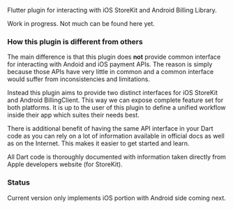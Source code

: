 Flutter plugin for interacting with iOS StoreKit and Android Billing Library.

Work in progress. Not much can be found here yet.

### How this plugin is different from others

The main difference is that this plugin does **not** provide common
interface for interacting with Andoid and iOS payment APIs. The reason is simply
because those APIs have very little in common and a common interface would
suffer from inconsistencies and limitations.

Instead this plugin aims to provide two distinct interfaces for iOS StoreKit
and Android BillingClient. This way we can expose complete feature set
for both platforms. It is up to the user of this plugin to define a unified
workflow inside their app which suites their needs best.

There is additional benefit of having the same API interface in your Dart code
as you can rely on a lot of information available in official docs as well as
on the Internet. This makes it easier to get started and learn.

All Dart code is thoroughly documented with information taken directly from 
Apple developers website (for StoreKit).

### Status

Current version only implements iOS portion with Android side coming next.
